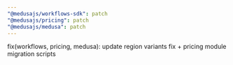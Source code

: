 ```yaml
---
"@medusajs/workflows-sdk": patch
"@medusajs/pricing": patch
"@medusajs/medusa": patch
---
```


fix(workflows, pricing, medusa): update region variants fix + pricing module migration scripts
